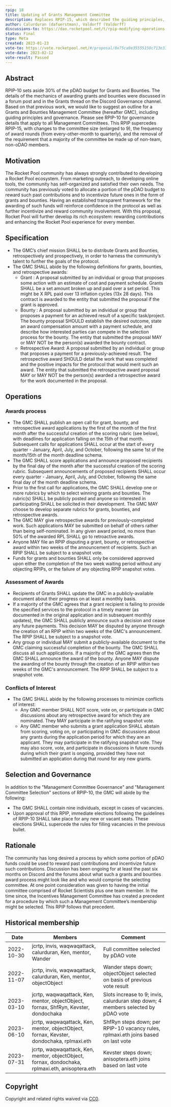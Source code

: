 ```yaml
---
rpip: 18
title: Updating of Grants Management Committee
description: Replaces RPIP-15, which described the guiding principles, selection of, operation of, and governance of the Grants and Bounties Management Committee.
author: Calurduran (dafuerstman), Valdorff (Valdorff)
discussions-to: https://dao.rocketpool.net/t/rpip-modifying-operations-of-gmc/1448
status: Final
type: Meta
created: 2023-01-23
vote-to: https://vote.rocketpool.net/#/proposal/0x75ca9e35555150c713e332d585b9fdf7185c9cf4222ad705459b30cf6d6bb7fb
vote-date: 2023-02-12
vote-result: Passed
---
```



## Abstract
RPIP-10 sets aside 30% of the pDAO budget for Grants and Bounties. The details of the mechanics of awarding grants and bounties were discussed in a forum post and in the Grants thread on the Discord Governance channel. Based on that previous work, we would like to suggest an outline for a Grants and Bounties Management Committee (hereafter GMC), including guiding principles and governance. Please see RPIP-10 for governance details that apply to all Management Committees. This RPIP supercedes RPIP-15, with changes to the committee size (enlarged to 9), the frequency of award rounds (from every-other-month to quarterly), and the removal of the requirement that a majority of the committee be made up of non-team, non-oDAO members.

## Motivation
The Rocket Pool community has always strongly contributed to developing a Rocket Pool ecosystem. From marketing outreach, to developing online tools, the community has self-organized and satisfied their own needs. The community has previously voted to allocate a portion of the pDAO budget to reward such past contributions and to incentivize future ones in the form of grants and bounties. Having an established transparent framework for the awarding of such funds will reinforce confidence in the protocol as well as further incentivize and reward community involvement. With this proposal, Rocket Pool will further develop its rich ecosystem: rewarding contributions and enhancing the Rocket Pool experience for every member.


## Specification
- The GMC’s chief mission SHALL be to distribute Grants and Bounties, retrospectively and prospectively, in order to harness the community’s talent to further the goals of the protocol.
- The GMC SHALL abide by the following definitions for grants, bounties, and retrospective awards:
    - Grant : A proposal submitted by an individual or group that proposes some action with an estimate of cost and payment schedule. Grants SHALL be a set amount broken up and paid over a set period. This might be X RPL paid over 13 inflation cycles (13x 28 days). This contract is awarded to the entity that submitted the proposal if the grant is approved.
    - Bounty : A proposal submitted by an individual or group that proposes a payment for an achieved result of a specific task/project. The bounty proposal SHOULD establish the desired outcome, state an award compensation amount with a payment schedule, and describe how interested parties can compete in the selection process for the bounty. The entity that submitted the proposal MAY or MAY NOT be the person(s) awarded the bounty contract.
    - Retrospective Award: A proposal submitted by an individual or group that proposes a payment for a previously-achieved result. The retrospective award SHOULD detail the work that was completed and the positive impacts for the protocol that would merit such an award. The entity that submitted the retrospective award proposal MAY or MAY NOT be the person(s) awarded a retrospective award for the work documented in the proposal.


## Operations
### Awards process
- The GMC SHALL publish an open call for grant, bounty, and retrospective award applications by the first of the month of the first month after the successful creation of the scoring rubric (see below), with deadlines for application falling on the 15th of that month. Subsequent calls for applications SHALL occur at the start of every quarter - January, April, July, and October, following the same 1st of the month/15th of the month deadline schema.
- The GMC SHALL score applications and announce proposed recipients by the final day of the month after the successful creation of the scoring rubric. Subsequent announcements of proposed recipients SHALL occur every quarter - January, April, July, and October, following the same final day of the month deadline schema.
- Prior to the first call for applications, the GMC SHALL develop one or more rubrics by which to select winning grants and bounties. The rubric(s) SHALL be publicly posted and anyone so interested in participating SHALL be solicited in their development. The GMC MAY choose to develop separate rubrics for grants, bounties, and retrospective awards.
- The GMC MAY give retrospective awards for previously-completed work. Such applications MAY be submitted on behalf of others rather than being self-nominated. In any given award period, no more than 50% of the awarded RPL SHALL go to retroactive awards.
- Anyone MAY file an RPIP disputing a grant, bounty, or retrospective award within two weeks of the announcement of recipients. Such an RPIP SHALL be subject to a snapshot vote.
- Funds for grants and bounties SHALL only be considered approved upon either the completion of the two week waiting period without any objecting RPIPs, or the failure of any objecting RPIP snapshot votes.


### Assessment of Awards
- Recipients of Grants SHALL update the GMC in a publicly-available document about their progress on at least a monthly basis.
- If a majority of the GMC agrees that a grant recipient is failing to provide the specified services to the protocol in a timely manner (as documented in the original application and in subsequent monthly updates), the GMC SHALL publicly announce such a decision and cease any future payments. This decision MAY be disputed by anyone through the creation of an RPIP within two weeks of the GMC's announcement. The RPIP SHALL be subject to a snapshot vote.
- Any group or individual MAY submit a publicly-available document to the GMC claiming successful completion of the bounty. The GMC SHALL discuss all such applications. If a majority of the GMC agrees then the GMC SHALL announce the award of the bounty. Anyone MAY dispute the awarding of the bounty through the creation of an RPIP within two weeks of the GMC's announcement. The RPIP SHALL be subject to a snapshot vote.

### Conflicts of Interest
- The GMC SHALL abide by the following processes to minimize conflicts of interest:
    - Any GMC member SHALL NOT score, vote on, or participate in GMC discussions about any retrospective award for which they are nominated. They MAY participate in the ratifying snapshot vote.
    - Any GMC member who submits a grant application SHALL abstain from scoring, voting on, or participating in GMC discussions about any grants during the application period for which they are an applicant. They may participate in the ratifying snapshot vote. They may also score, vote, and participate in discussions in future rounds during which their grant is ongoing, provided they have not submitted an application during that round for any new grants.


## Selection and Governance
In addition to the "Management Committee Governance" and "Management Committee Selection" sections of RPIP-10, the GMC will abide by the following:
- The GMC SHALL contain nine individuals, except in cases of vacancies.
- Upon approval of this RPIP, immediate elections following the guidelines of RPIP-10 SHALL take place for any new or vacant seats. These elections SHALL supercede the rules for filling vacancies in the previous bullet.


## Rationale
The community has long desired a process by which some portion of pDAO funds could be used to reward past contributions and incentivize future such contributions. Discussion has been ongoing for at least the past six months on Discord and the forums about what such a grants and bounties award process might look like and who would comprise the selecting committee. At one point consideration was given to having the initial committee comprised of Rocket Scientists plus one team member. In the time since, the Incentives Management Committee has created a precedent for a procedure by which such a Management Committee’s membership might be selected. This RPIP follows that precedent.

## Historical membership
| Date       | Members                                                                                  | Comment                                                                             |
|------------|------------------------------------------------------------------------------------------|-------------------------------------------------------------------------------------|
| 2022-10-30 | jcrtp, invis, waqwaqattack, calurduran, Ken, mentor, Wander                              | Full committee selected by pDAO vote                                                |
| 2022-11-07 | jcrtp, invis, waqwaqattack, calurduran, Ken, mentor, objectObject                        | Wander steps down; objectObject selected on basis of previous vote result           |
| 2023-03-10 | jcrtp, waqwaqattack, Ken, mentor, objectObject, fornax, ShfRyn, Kevster, dondochaka      | Slots increase to 9; invis, calurduran step down; 4 members selected by pDAO vote   |
| 2023-06-10 | jcrtp, waqwaqattack, Ken, mentor, objectObject, fornax, Kevster, dondochaka, rplmaxi.eth | ShfRyn steps down; per RPIP-10 vacancy rules, rplmaxi.eth joins based on last vote  |
| 2023-07-31 | jcrtp, waqwaqattack, Ken, mentor, objectObject, fornax, dondochaka, rplmaxi.eth, anisoptera.eth | Kevster steps down; anisoptera.eth joins based on last vote  |

## Copyright
Copyright and related rights waived via [CC0](https://creativecommons.org/publicdomain/zero/1.0/).
